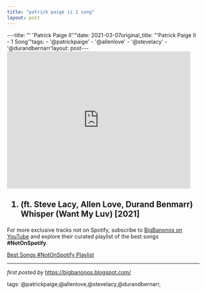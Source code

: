 ```yaml
---
title: "patrick paige ii 1 song"
layout: post
---
```

---title: "' 'Patrick Paige II''"date: 2021-03-07original_title: "'Patrick Paige II - 1 Song'"tags:  - '@patrickpaige'  - '@allenlove'  - '@stevelacy'  - '@durandbernarr'layout: post---<iframe frameborder="0" height="360" src="https://youtube.com/embed/wIaGGvaoQxQ" width="480"></iframe><h2><ol><li>(ft. Steve Lacy, Allen Love, Durand Benmarr) Whisper (Want My Luv) [2021]</li></ol></h2><!--Subscribe and Playlist Links--><div>    <p>For more exclusive tracks not on Spotify, subscribe to <a href="https://www.youtube.com/@BigBanonos" target="_blank">BigBanonos on YouTube</a> and explore their curated playlist of the best songs <strong>#NotOnSpotify</strong>.</p>    <p><a href="https://www.youtube.com/playlist?list=PLtuNtuTatqI0kFahUCbtbfenC_ET5O_tr" target="_blank">Best Songs #NotOnSpotify Playlist<br /></a></p></div><hr /><p><em>first posted by</em> <a href="https://bigbanonos.blogspot.com/" rel="noopener" target="_new">https://bigbanonos.blogspot.com/</a></p><p>tags: @patrickpaige,@allenlove,@stevelacy,@durandbernarr,</p>